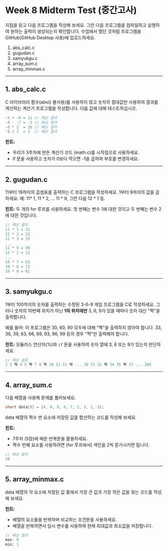 # Week 8 Midterm Test (중간고사)

지침을 읽고 다음 프로그램을 작성해 보세요. 그런 다음 프로그램을 컴파일하고 실행하여 원하는 출력이 생성되는지 확인합니다. 수업에서 했던 것처럼 프로그램을 GitHub(GitHub Desktop 사용)에 업로드하세요.

1. abs_calc.c
2. gugudan.c
3. samyukgu.c
4. array_sum.c
5. array_minmax.c

---

## 1. abs_calc.c

C 라이브러리 함수(abs() 불사용)를 사용하지 않고 숫자의 절대값만 사용하여 결과를 계산하는 계산기 프로그램을 작성합니다. 다음 값에 대해 테스트하십시오.

```c
-5 + -6 = 11 // 예상 결과
-4 - -7 = -3 // 예상 결과
-8 * 2  = 16 // 예상 결과
-9 / 3  = 3  // 예상 결과
```

**힌트:**

- 우리가 3주차에 만든 계산기 코드 (math.c)를 시작점으로 사용하세요.
- if 문을 사용하고 숫자가 0보다 작으면 -1을 곱하여 부호를 변경하세요.

---

## 2. gugudan.c

11부터 19까지의 곱셈표를 출력하는 C 프로그램을 작성하세요. 1부터 9까지의 값을 곱하세요. 예: 11* 1, 11 * 2, ... 11 * 9, 그런 다음 12 * 1 등.

**힌트:** 두 개의 for 루프를 사용하세요. 첫 번째는 변수 1에 대한 것이고 두 번째는 변수 2에 대한 것입니다.

```c
// 예상 결과
11 * 1 = 11
11 * 2 = 22
11 * 3 = 33
...
11 * 9 = 99
12 * 1 = 12
...
19 * 7 = 63
19 * 8 = 72
19 * 9 = 81
```

---

## 3. samyukgu.c

1부터 100까지의 숫자를 출력하는 수정된 3-6-9 게임 프로그램을 C로 작성하세요. 그러나 숫자의 10번째 위치가 아닌 **1의 위치에만** 3, 6, 9가 있을 때마다 숫자 대신 "짝"을 출력합니다.

예를 들어: 이 프로그램은 30, 60, 90 모두에 대해 "짝"을 출력하지 않아야 합니다. 33, 36, 39, 63, 66, 69, 93, 96, 99 등의 경우 "짝"만 출력해야 합니다.

**힌트:** 모듈러스 연산자(%)와 `if` 문을 사용하여 숫자 열에 3, 6 또는 9가 있는지 판단하세요.

```c
// 예상 결과
1 2 짝 4 5 짝 7 8 짝 10 11 12 짝 ... 30 31 32 짝 34 35 짝 37 ... 100
```

---

## 4. array_sum.c

다음 배열을 사용해 문제를 풀어보세요.

```c
short data[9] = {4, 6, 9, 8, 7, 2, 5, 1, 3};
```

data 배열의 짝수 번 요소에 저장된 값을 합산하는 코드를 작성해 보세요.

**힌트:**

- 7주차 (5장)에 배운 반복문을 활용하세요.
- 짝수 번째 요소를 사용하려면 (for 루프에서) 색인을 2씩 증가시키면 됩니다.

```c
// 예상 결과
28
```

---

## 5. array_minmax.c

data 배열의 각 요소에 저장된 값 중에서 가장 큰 값과 가장 작은 값을 찾는 코드를 작성해 보세요.

**힌트:**

- 배열의 요소들을 반복하며 비교하는 조건문을 사용하세요.
- 배열을 반복하면서 임시 변수를 사용하여 현재 최대값과 최소값을 저장합니다.

```c
// 예상 결과
max: 9
min: 1
```
